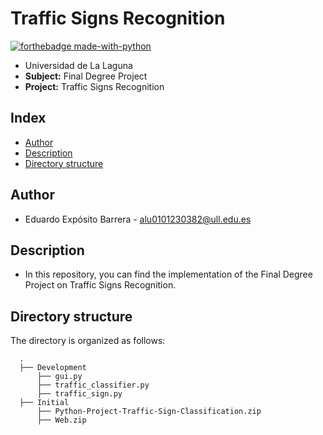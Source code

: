 # Traffic Signs Recognition
[![forthebadge made-with-python](http://ForTheBadge.com/images/badges/made-with-python.svg)](https://www.python.org/)
- Universidad de La Laguna
- **Subject:** Final Degree Project
- **Project:** Traffic Signs Recognition

## Index
- [Author](#author)
- [Description](#description)
- [Directory structure](#directory-structure)

## Author
  - Eduardo Expósito Barrera - alu0101230382@ull.edu.es

## Description
  - In this repository, you can find the implementation of the Final Degree Project on Traffic Signs Recognition.

## Directory structure
The directory is organized as follows:
  
      .
      ├── Development
          ├── gui.py
          ├── traffic_classifier.py
          ├── traffic_sign.py
      ├── Initial
          ├── Python-Project-Traffic-Sign-Classification.zip
          ├── Web.zip